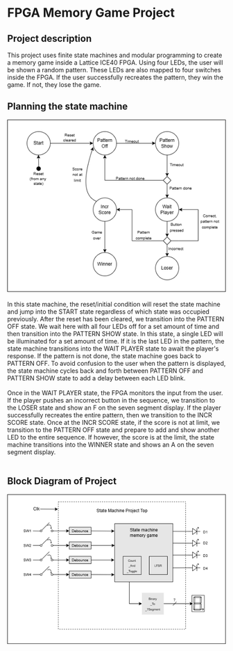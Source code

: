 # FPGA Memory Game Project

## Project description
This project uses finite state machines and modular programming to create a memory game inside a Lattice ICE40 FPGA. Using four LEDs, the user will be shown a random pattern. These LEDs are also mapped to four switches inside the FPGA. If the user successfully recreates the pattern, they win the game. If not, they lose the game.

## Planning the state machine
![Memory Game State Machine](SM_Memory_Game.drawio.png)
<br><br>
In this state machine, the reset/initial condition will reset the state machine and jump into the START state regardless of which state was occupied previously. After the reset has been cleared, we transition into the PATTERN OFF state. We wait here with all four LEDs off for a set amount of time and then transition into the PATTERN SHOW state. In this state, a single LED will be illuminated for a set amount of time. If it is the last LED in the pattern, the state machine transitions into the WAIT PLAYER state to await the player's response. If the pattern is not done, the state machine goes back to PATTERN OFF. To avoid confusion to the user when the pattern is displayed, the state machine cycles back and forth between PATTERN OFF and PATTERN SHOW state to add a delay between each LED blink.
<br><br>
Once in the WAIT PLAYER state, the FPGA monitors the input from the user. If the player pushes an incorrect button in the sequence, we transition to the LOSER state and show an F on the seven segment display. If the player successfully recreates the entire pattern, then we transition to the INCR SCORE state.
Once at the INCR SCORE state, if the score is not at limit, we transition to the PATTERN OFF state and prepare to add and show another LED to the entire sequence. If however, the score is at the limit, the state machine transitions into the WINNER state and shows an A on the seven segment display. <br><br>

## Block Diagram of Project
![Memory Game Block Diagram](BD_MemoryGame.drawio.png)
 
